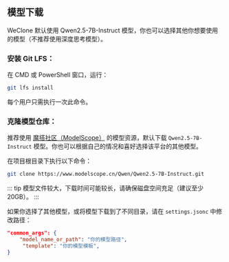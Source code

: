 ## 模型下载

WeClone 默认使用 Qwen2.5-7B-Instruct 模型，你也可以选择其他你想要使用的模型（不推荐使用深度思考模型）。

### **安装 Git LFS：**

在 CMD 或 PowerShell 窗口，运行：

```bash
git lfs install
```

每个用户只需执行一次此命令。

### **克隆模型仓库：**

推荐使用 [魔搭社区（ModelScope）](https://www.modelscope.cn/models) 的模型资源，默认下载 `Qwen2.5-7B-Instruct` 模型。你也可以根据自己的情况和喜好选择该平台的其他模型。

在项目根目录下执行以下命令：

```bash
git clone https://www.modelscope.cn/Qwen/Qwen2.5-7B-Instruct.git
```

::: tip
模型文件较大，下载时间可能较长，请确保磁盘空间充足（建议至少 20GB）。
:::

如果你选择了其他模型，或将模型下载到了不同目录，请在 `settings.jsonc` 中修改路径：

```json
"common_args": {
    "model_name_or_path": "你的模型路径",
     "template": "你的模型模板",
}
```